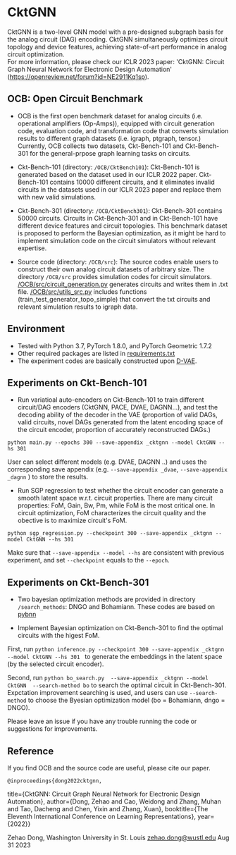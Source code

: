 # CktGNN
CktGNN is a two-level GNN model with a pre-designed subgraph basis for the analog circuit (DAG) encoding. CktGNN simultaneously optimizes circuit topology and device features, achieving state-of-art performance in analog circuit optimization. <br/>For more information, please check our ICLR 2023 paper: 'CktGNN: Circuit Graph Neural Network for Electronic Design Automation' (https://openreview.net/forum?id=NE2911Kq1sp).


## OCB: Open Circuit Benchmark

* OCB is the first open benchmark dataset for analog circuits (i.e. operational amplifiers (Op-Amps)), equipped with circuit generation code, evaluation code, and transformation code that converts simulation results to different graph datasets (i.e. igraph, ptgraph, tensor.) Currently, OCB collects two datasets, Ckt-Bench-101 and Ckt-Bench-301 for the general-prpose graph learning tasks on circuits. 

* Ckt-Bench-101 (directory: `/OCB/CktBench101`): Ckt-Bench-101 is generated based on the dataset used in our ICLR 2022 paper. Ckt-Bench-101 contains 10000 different circuits, and it eliminates invalid circuits in the datasets used in our ICLR 2023 paper and replace them with new valid simulations. 

* Ckt-Bench-301 (directory: `/OCB/CktBench301`): Ckt-Bench-301 contains 50000 circuits. Circuits in Ckt-Bench-301 and in Ckt-Bench-101 have different device features and circuit topologies. This benchmark dataset is proposed to perform the Bayesian optimization, as it might be hard to implement simulation code on the circuit simulators without relevant expertise.

* Source code (directory: `/OCB/src`): The source codes enable users to construct their own analog circuit datasets of arbitrary size. The directory `/OCB/src` provides simulation codes for circuit simulators. [/OCB/src/circuit_generation.py]( /OCB/src/circuit_generation.py) generates circuits and writes them in .txt file. [/OCB/src/utils_src.py](/OCB/src/utils_src.py) includes functions (train_test_generator_topo_simple) that convert the txt circuits and relevant simulation results to igraph data.


## Environment
* Tested with Python 3.7, PyTorch 1.8.0, and PyTorch Geometric 1.7.2
* Other required packages are listed in [requirements.txt](requirements.txt)
* The experiment codes are basically constructed upon [D-VAE](https://github.com/muhanzhang/D-VAE/).

## Experiments on Ckt-Bench-101

* Run variatioal auto-encoders on Ckt-Bench-101 to train different circuit/DAG encoders (CktGNN, PACE, DVAE, DAGNN...), and test the decoding ability of the decoder in the VAE (proportion of valid DAGs, valid circuits, novel DAGs generated from the latent encoding space of the circuit encoder, proportion of accurately reconstructed DAGs.) 

`python main.py --epochs 300 --save-appendix _cktgnn --model CktGNN --hs 301`

User can select different models (e.g. DVAE, DAGNN ..) and uses the corresponding save appendix (e.g. `--save-appendix _dvae`, `--save-appendix _dagnn` ) to store the results.

* Run SGP regression to test whether the circuit encoder can generate a smooth latent space w.r.t. circuit properties. There are many circuit properties: FoM, Gain, Bw, Pm, while FoM is the most critical one. In circuit optimization, FoM characterizes the circuit quality and the obective is to maximize circuit's FoM.

`python sgp_regression.py --checkpoint 300 --save-appendix _cktgnn --model CktGNN --hs 301`

Make sure that `--save-appendix --model --hs` are consistent with previous experiment, and set `--checkpoint` equals to the `--epoch`.

## Experiments on Ckt-Bench-301

* Two bayesian optimization methods are provided in directory `/search_methods`: DNGO and Bohamiann. These codes are based on [pybnn](https://github.com/automl/pybnn/tree/master)

* Implement Bayesian optimization on Ckt-Bench-301 to find the optimal circuits with the higest FoM. 

First, run `python inference.py --checkpoint 300 --save-appendix _cktgnn --model CktGNN --hs 301 ` to generate the embeddings in the latent space (by the selected circuit encoder).

Second, run `python bo_search.py  --save-appendix _cktgnn --model CktGNN  --search-method bo` to search the optimal circuit in Ckt-Bench-301. Expctation improvement searching is used, and users can use `--search-method` to choose the Byesian optimization model (bo = Bohamiann, dngo = DNGO).

Please leave an issue if you have any trouble running the code or suggestions for improvements.

## Reference

If you find OCB and the source code are useful, please cite our paper.

    @inproceedings{dong2022cktgnn,
  title={CktGNN: Circuit Graph Neural Network for Electronic Design Automation},
  author={Dong, Zehao and Cao, Weidong and Zhang, Muhan and Tao, Dacheng and Chen, Yixin and Zhang, Xuan},
  booktitle={The Eleventh International Conference on Learning Representations},
  year={2022}}

Zehao Dong, Washington University in St. Louis
zehao.dong@wustl.edu
Aug 31 2023

